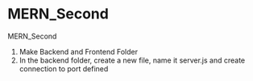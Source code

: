 # MERN_Second
MERN_Second

1. Make Backend and Frontend Folder
2. In the backend folder, create a new file, name it server.js and create connection to port defined
